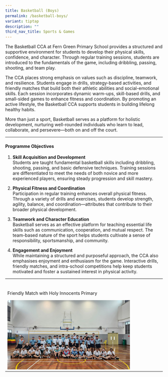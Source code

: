 ```yaml
---
title: Basketball (Boys)
permalink: /basketball-boys/
variant: tiptap
description: ""
third_nav_title: Sports & Games
---
```

<p>The Basketball CCA at Fern Green Primary School provides a structured
and supportive environment for students to develop their physical skills,
confidence, and character. Through regular training sessions, students
are introduced to the fundamentals of the game, including dribbling, passing,
shooting, and team play.</p>
<p>The CCA places strong emphasis on values such as discipline, teamwork,
and resilience. Students engage in drills, strategy-based activities, and
friendly matches that build both their athletic abilities and social-emotional
skills. Each session incorporates dynamic warm-ups, skill-based drills,
and small-sided games to enhance fitness and coordination. By promoting
an active lifestyle, the Basketball CCA supports students in building lifelong
healthy habits.</p>
<p>More than just a sport, Basketball serves as a platform for holistic development,
nurturing well-rounded individuals who learn to lead, collaborate, and
persevere—both on and off the court.</p>
<hr>
<h4><strong>Programme Objectives</strong></h4>
<ol data-tight="true" class="tight">
<li>
<p><strong>Skill Acquisition and Development<br></strong> Students are taught
fundamental basketball skills including dribbling, shooting, passing, and
basic defensive techniques. Training sessions are differentiated to meet
the needs of both novice and more experienced players, ensuring steady
progression and skill mastery.</p>
</li>
<li>
<p><strong>Physical Fitness and Coordination<br></strong> Participation in
regular training enhances overall physical fitness. Through a variety of
drills and exercises, students develop strength, agility, balance, and
coordination—attributes that contribute to their broader physical development.</p>
</li>
<li>
<p><strong>Teamwork and Character Education<br></strong> Basketball serves
as an effective platform for teaching essential life skills such as communication,
cooperation, and mutual respect. The team-based nature of the sport helps
students cultivate a sense of responsibility, sportsmanship, and community.</p>
</li>
<li>
<p><strong>Engagement and Enjoyment<br></strong> While maintaining a structured
and purposeful approach, the CCA also emphasises enjoyment and enthusiasm
for the game. Interactive drills, friendly matches, and intra-school competitions
help keep students motivated and foster a sustained interest in physical
activity.</p>
</li>
</ol>
<table style="minWidth: 25px">
<colgroup>
<col>
</colgroup>
<tbody>
<tr>
<th rowspan="1" colspan="1">
<p></p>
</th>
</tr>
<tr>
<td rowspan="1" colspan="1">
<p>Friendly Match with Holy Innocents Primary</p>
<div class="isomer-image-wrapper">
<img style="width: 80%;" height="auto" width="100%" alt="" src="/images/CCA/bball.png">
</div>
</td>
</tr>
</tbody>
</table>
<p></p>